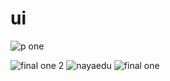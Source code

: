 # ui

![p one](https://user-images.githubusercontent.com/67430247/85774427-78c02300-b73c-11ea-8b4a-cea359e6d7ee.png)

![final one 2](https://user-images.githubusercontent.com/67430247/85775009-026ff080-b73d-11ea-9b10-2f83b0c840a3.png)
![nayaedu](https://user-images.githubusercontent.com/67430247/85775266-406d1480-b73d-11ea-90a1-5947601a07c6.png)
![final one](https://user-images.githubusercontent.com/67430247/85775658-98a41680-b73d-11ea-8388-331d7a50d0c1.png)

